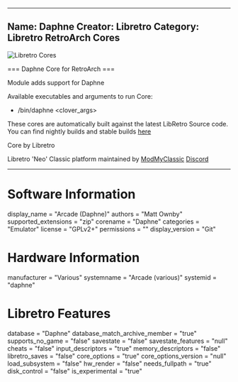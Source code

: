 -----------------------
Name: Daphne
Creator: Libretro
Category: Libretro RetroArch Cores
-----------------------
![Libretro Cores](https://modmyclassic.com/wp-content/uploads/2020/06/LibRetroNeoCoresSmall.png)

=== Daphne Core for RetroArch ===

Module adds support for Daphne

Available executables and arguments to run Core:
- /bin/daphne <rom> <clover_args>

These cores are automatically built against the latest LibRetro Source code. You can find nightly builds and stable builds [here](https://modmyclassic.com/hmodcores)

Core by Libretro

Libretro 'Neo' Classic platform maintained by [ModMyClassic](https://modmyclassic.com) [Discord](https://modmyclassic.com/discord)

-----------------------

# Software Information
display_name = "Arcade (Daphne)"
authors = "Matt Ownby"
supported_extensions = "zip"
corename = "Daphne"
categories = "Emulator"
license = "GPLv2+"
permissions = ""
display_version = "Git"

# Hardware Information
manufacturer = "Various"
systemname = "Arcade (various)"
systemid = "daphne"

# Libretro Features
database = "Daphne"
database_match_archive_member = "true"
supports_no_game = "false"
savestate = "false"
savestate_features = "null"
cheats = "false"
input_descriptors = "true"
memory_descriptors = "false"
libretro_saves = "false"
core_options = "true"
core_options_version = "null"
load_subsystem = "false"
hw_render = "false"
needs_fullpath = "true"
disk_control = "false"
is_experimental = "true"
